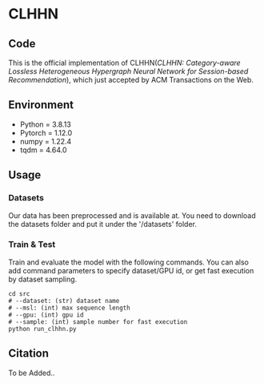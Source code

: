 # CLHHN

## Code
This is the official implementation of CLHHN(*CLHHN: Category-aware Lossless Heterogeneous Hypergraph
Neural Network for Session-based Recommendation*), which just accepted by ACM Transactions on the Web.

## Environment
* Python = 3.8.13
* Pytorch = 1.12.0
* numpy = 1.22.4
* tqdm = 4.64.0

## Usage
### Datasets
Our data has been preprocessed and is available at.
You need to download the datasets folder and put it under the '/datasets' folder.
### Train & Test
Train and evaluate the model with the following commands.
You can also add command parameters to specify dataset/GPU id, or get fast execution by dataset sampling.

```shell
cd src
# --dataset: (str) dataset name
# --msl: (int) max sequence length
# --gpu: (int) gpu id
# --sample: (int) sample number for fast execution
python run_clhhn.py
```

## Citation
To be Added..




